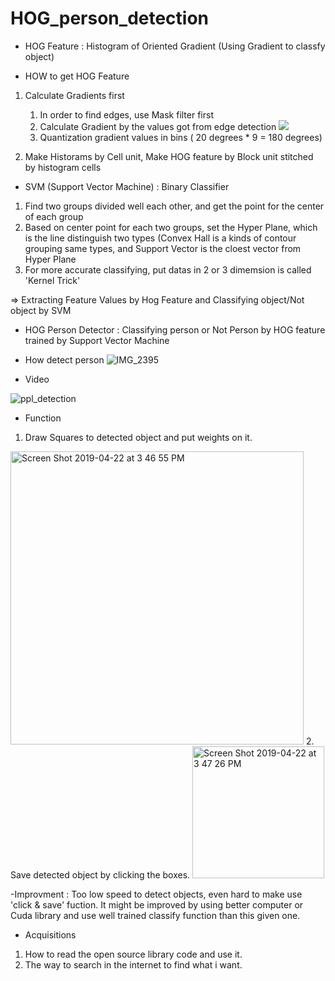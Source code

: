 # HOG_person_detection

- HOG Feature
: Histogram of Oriented Gradient
(Using Gradient to classfy object)

- HOW to get HOG Feature
 
1. Calculate Gradients first
    1. In order to find edges, use Mask filter first
    2. Calculate Gradient by the values got from edge detection
![ ](https://user-images.githubusercontent.com/39265784/55844292-35ab6d00-5b02-11e9-8b97-430c63b96570.JPG)  
    3. Quantization gradient values in bins ( 20 degrees * 9 = 180 degrees)
  
2. Make Historams by Cell unit, Make HOG feature by Block unit stitched by histogram cells

- SVM (Support Vector Machine)
: Binary Classifier

1. Find two groups divided well each other, and get the point for the center of each group
2. Based on center point for each two groups, set the Hyper Plane, which is the line distinguish two types
(Convex Hall is a kinds of contour grouping same types, and Support Vector is the cloest vector from Hyper Plane
3. For more accurate classifying, put datas in 2 or 3 dimemsion is called 'Kernel Trick'

=> Extracting Feature Values by Hog Feature and Classifying object/Not object by SVM

- HOG Person Detector
: Classifying person or Not Person by HOG feature trained by Support Vector Machine

- How detect person
![IMG_2395](https://user-images.githubusercontent.com/39265784/55845193-86bd6000-5b06-11e9-9c08-0f194560730f.JPG)



- Video

![ppl_detection](https://user-images.githubusercontent.com/39265784/56529402-4bfbf480-6516-11e9-918a-e0bd574bf15a.gif)

- Function
1. Draw Squares to detected object and put weights on it.
<img width="469" alt="Screen Shot 2019-04-22 at 3 46 55 PM" src="https://user-images.githubusercontent.com/39265784/56529192-faec0080-6515-11e9-9a8c-59add0feaf86.png">
2. Save detected object by clicking the boxes.
<img width="211" alt="Screen Shot 2019-04-22 at 3 47 26 PM" src="https://user-images.githubusercontent.com/39265784/56529197-fde6f100-6515-11e9-9b7b-138e0da9c21b.png">


-Improvment
: Too low speed to detect objects, even hard to make use 'click & save' fuction. It might be improved by using better computer or Cuda library and use well trained classify function than this given one.

- Acquisitions
1. How to read the open source library code and use it.
2. The way to search in the internet to find what i want.
